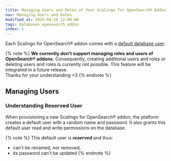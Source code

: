 ```yaml
---
title: Managing Users and Roles of Your Scalingo for OpenSearch® Addon
nav: Managing Users and Roles
modified_at: 2025-04-28 12:00:00
tags: databases opensearch addon
index: 1
---
```



Each Scalingo for OpenSearch® addon comes with a [default database user](#understanding-reserved-user).

{% note %}
**We currently don't support managing roles and users of OpenSearch® addons**.
Consequently, creating additional users and roles or deleting users and roles
is currently not possible. This feature will be integrated in a future
release.\
Thanks for your understanding <3
{% endnote %}


## Managing Users

### Understanding Reserved User

When provisioning a new Scalingo for OpenSearch® addon, the platform creates a
default user with a random name and password. It also grants this default user
read and write permissions on the database.

{% note %}
This default user is ***reserved*** and thus:
- can't be renamed, nor removed,
- its password can't be updated
{% endnote %}
